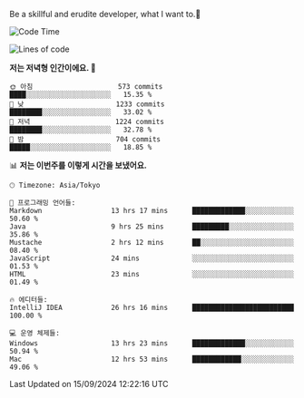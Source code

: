 Be a skillful and erudite developer, what I want to.👶

<!--START_SECTION:waka-->
![Code Time](http://img.shields.io/badge/Code%20Time-1%2C273%20hrs%202%20mins-blue)

![Lines of code](https://img.shields.io/badge/%EC%A0%80%EB%8A%94%20%EC%97%AC%ED%83%9C%EA%B9%8C%EC%A7%80%20-2.9%20million%20%EC%A4%84%EC%9D%98%20%EC%BD%94%EB%93%9C%EB%A5%BC%20%EC%9E%91%EC%84%B1%ED%96%88%EC%96%B4%EC%9A%94.-blue)

**저는 저녁형 인간이에요. 🦉** 

```text
🌞 아침                     573 commits         ████░░░░░░░░░░░░░░░░░░░░░   15.35 % 
🌆 낮　                     1233 commits        ████████░░░░░░░░░░░░░░░░░   33.02 % 
🌃 저녁                     1224 commits        ████████░░░░░░░░░░░░░░░░░   32.78 % 
🌙 밤　                     704 commits         █████░░░░░░░░░░░░░░░░░░░░   18.85 % 
```


📊 **저는 이번주를 이렇게 시간을 보냈어요.** 

```text
🕑︎ Timezone: Asia/Tokyo

💬 프로그래밍 언어들: 
Markdown                 13 hrs 17 mins      █████████████░░░░░░░░░░░░   50.60 % 
Java                     9 hrs 25 mins       █████████░░░░░░░░░░░░░░░░   35.86 % 
Mustache                 2 hrs 12 mins       ██░░░░░░░░░░░░░░░░░░░░░░░   08.40 % 
JavaScript               24 mins             ░░░░░░░░░░░░░░░░░░░░░░░░░   01.53 % 
HTML                     23 mins             ░░░░░░░░░░░░░░░░░░░░░░░░░   01.49 % 

🔥 에디터들: 
IntelliJ IDEA            26 hrs 16 mins      █████████████████████████   100.00 % 

💻 운영 체제들: 
Windows                  13 hrs 23 mins      █████████████░░░░░░░░░░░░   50.94 % 
Mac                      12 hrs 53 mins      ████████████░░░░░░░░░░░░░   49.06 % 
```


 Last Updated on 15/09/2024 12:22:16 UTC
<!--END_SECTION:waka-->

